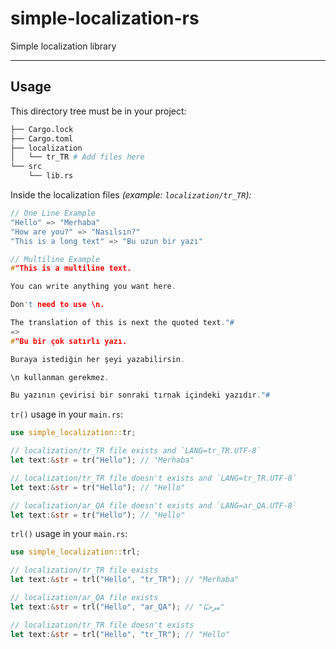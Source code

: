 # simple-localization-rs
Simple localization library

---
## Usage
This directory tree must be in your project:
```bash
├── Cargo.lock
├── Cargo.toml
├── localization
│   └── tr_TR # Add files here
└── src
    └── lib.rs
```
Inside the localization files *(example: `localization/tr_TR`):*
```c
// One Line Example
"Hello" => "Merhaba"
"How are you?" => "Nasılsın?"
"This is a long text" => "Bu uzun bir yazı"

// Multiline Example
#"This is a multiline text.

You can write anything you want here.

Don't need to use \n.

The translation of this is next the quoted text."#
=>
#"Bu bir çok satırlı yazı.

Buraya istediğin her şeyi yazabilirsin.

\n kullanman gerekmez.

Bu yazının çevirisi bir sonraki tırnak içindeki yazıdır."#
```
`tr()` usage in your `main.rs`:
```rust
use simple_localization::tr;

// localization/tr_TR file exists and `LANG=tr_TR.UTF-8`
let text:&str = tr("Hello"); // "Merhaba"

// localization/tr_TR file doesn't exists and `LANG=tr_TR.UTF-8`
let text:&str = tr("Hello"); // "Hello"

// localization/ar_QA file doesn't exists and `LANG=ar_QA.UTF-8`
let text:&str = tr("Hello"); // "Hello"
```

`trl()` usage in your `main.rs`:
```rust
use simple_localization::trl;

// localization/tr_TR file exists
let text:&str = trl("Hello", "tr_TR"); // "Merhaba"

// localization/ar_QA file exists
let text:&str = trl("Hello", "ar_QA"); // "مرحبًا"

// localization/tr_TR file doesn't exists
let text:&str = trl("Hello", "tr_TR"); // "Hello"
```
